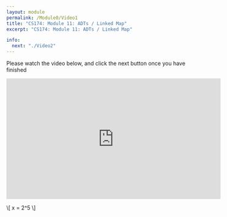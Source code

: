 ```yaml
---
layout: module
permalink: /Module0/Video1
title: "CS174: Module 11: ADTs / Linked Map"
excerpt: "CS174: Module 11: ADTs / Linked Map"

info:
  next: "./Video2"
---
```


Please watch the video below, and click the next button once you have finished

<iframe width="560" height="315" src="https://www.youtube.com/embed/6vFV-kMUsE4" frameborder="0" allow="accelerometer; autoplay; clipboard-write; encrypted-media; gyroscope; picture-in-picture" allowfullscreen></iframe>

\\[ x = 2^5 \\]
